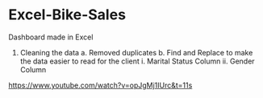 # Excel-Bike-Sales
Dashboard made in Excel

1. Cleaning the data
a. Removed duplicates
b. Find and Replace to make the data easier to read for the client
i. Marital Status Column
ii. Gender Column

https://www.youtube.com/watch?v=opJgMj1IUrc&t=11s
